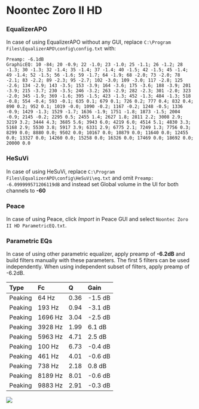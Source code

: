 # Noontec Zoro II HD

### EqualizerAPO
In case of using EqualizerAPO without any GUI, replace `C:\Program Files\EqualizerAPO\config\config.txt`
with:
```
Preamp: -6.1dB
GraphicEQ: 10 -84; 20 -0.9; 22 -1.0; 23 -1.0; 25 -1.1; 26 -1.2; 28 -1.3; 30 -1.3; 32 -1.4; 35 -1.4; 37 -1.4; 40 -1.5; 42 -1.5; 45 -1.4; 49 -1.4; 52 -1.5; 56 -1.6; 59 -1.7; 64 -1.9; 68 -2.0; 73 -2.0; 78 -2.1; 83 -2.2; 89 -2.3; 95 -2.7; 102 -3.0; 109 -3.0; 117 -2.8; 125 -2.6; 134 -2.9; 143 -3.5; 153 -3.9; 164 -3.6; 175 -3.6; 188 -3.9; 201 -3.9; 215 -3.7; 230 -3.5; 246 -3.2; 263 -2.9; 282 -2.3; 301 -2.0; 323 -2.0; 345 -1.9; 369 -1.6; 395 -1.5; 423 -1.3; 452 -1.3; 484 -1.3; 518 -0.8; 554 -0.4; 593 -0.1; 635 0.1; 679 0.1; 726 0.2; 777 0.4; 832 0.4; 890 0.2; 952 0.1; 1019 -0.0; 1090 -0.2; 1167 -0.2; 1248 -0.5; 1336 -0.9; 1429 -1.3; 1529 -1.7; 1636 -1.9; 1751 -1.8; 1873 -1.5; 2004 -0.9; 2145 -0.2; 2295 0.5; 2455 1.4; 2627 1.8; 2811 2.2; 3008 2.9; 3219 3.2; 3444 4.3; 3685 5.6; 3943 6.0; 4219 6.0; 4514 5.1; 4830 3.3; 5168 2.9; 5530 3.8; 5917 3.9; 6331 2.9; 6775 2.1; 7249 1.3; 7756 0.3; 8299 0.0; 8880 0.0; 9502 0.0; 10167 0.0; 10879 0.0; 11640 0.0; 12455 0.0; 13327 0.0; 14260 0.0; 15258 0.0; 16326 0.0; 17469 0.0; 18692 0.0; 20000 0.0
```

### HeSuVi
In case of using HeSuVi, replace `C:\Program Files\EqualizerAPO\config\HeSuVi\eq.txt` and omit `Preamp:
-6.099999571206119dB` and instead set Global volume in the UI for both channels to **-60**

### Peace
In case of using Peace, click *Import* in Peace GUI and select `Noontec Zoro II HD ParametricEQ.txt`.

### Parametric EQs
In case of using other parametric equalizer, apply preamp of **-6.2dB** and build filters manually
with these parameters. The first 5 filters can be used independently.
When using independent subset of filters, apply preamp of -6.2dB.

| Type    | Fc      |    Q | Gain    |
|:--------|:--------|:-----|:--------|
| Peaking | 64 Hz   | 0.36 | -1.5 dB |
| Peaking | 193 Hz  | 0.94 | -3.1 dB |
| Peaking | 1696 Hz | 3.04 | -2.5 dB |
| Peaking | 3928 Hz | 1.99 | 6.1 dB  |
| Peaking | 5963 Hz | 4.71 | 2.5 dB  |
| Peaking | 100 Hz  | 6.73 | -0.4 dB |
| Peaking | 461 Hz  | 4.01 | -0.6 dB |
| Peaking | 738 Hz  | 2.18 | 0.8 dB  |
| Peaking | 8189 Hz | 8.01 | -0.6 dB |
| Peaking | 9883 Hz | 2.91 | -0.3 dB |

![](https://raw.githubusercontent.com/jaakkopasanen/AutoEq/master/results/innerfidelity/sbaf-serious/Noontec%20Zoro%20II%20HD/Noontec%20Zoro%20II%20HD.png)
